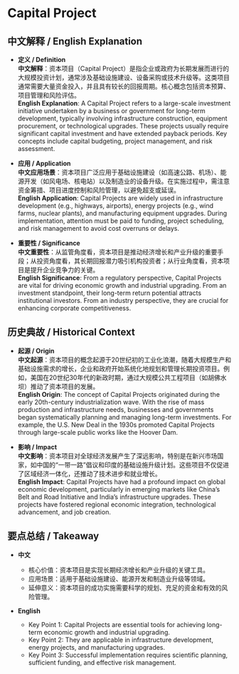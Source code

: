 # Capital Project

## 中文解释 / English Explanation

* **定义 / Definition**  
  **中文解释**：资本项目（Capital Project）是指企业或政府为长期发展而进行的大规模投资计划，通常涉及基础设施建设、设备采购或技术升级等。这类项目通常需要大量资金投入，并且具有较长的回报周期。核心概念包括资本预算、项目管理和风险评估。  
  **English Explanation**: A Capital Project refers to a large-scale investment initiative undertaken by a business or government for long-term development, typically involving infrastructure construction, equipment procurement, or technological upgrades. These projects usually require significant capital investment and have extended payback periods. Key concepts include capital budgeting, project management, and risk assessment.

* **应用 / Application**  
  **中文应用场景**：资本项目广泛应用于基础设施建设（如高速公路、机场）、能源开发（如风电场、核电站）以及制造业的设备升级。在实施过程中，需注意资金筹措、项目进度控制和风险管理，以避免超支或延误。  
  **English Application**: Capital Projects are widely used in infrastructure development (e.g., highways, airports), energy projects (e.g., wind farms, nuclear plants), and manufacturing equipment upgrades. During implementation, attention must be paid to funding, project scheduling, and risk management to avoid cost overruns or delays.

* **重要性 / Significance**  
  **中文重要性**：从监管角度看，资本项目是推动经济增长和产业升级的重要手段；从投资角度看，其长期回报潜力吸引机构投资者；从行业角度看，资本项目是提升企业竞争力的关键。  
  **English Significance**: From a regulatory perspective, Capital Projects are vital for driving economic growth and industrial upgrading. From an investment standpoint, their long-term return potential attracts institutional investors. From an industry perspective, they are crucial for enhancing corporate competitiveness.

## 历史典故 / Historical Context

* **起源 / Origin**  
  **中文起源**：资本项目的概念起源于20世纪初的工业化浪潮，随着大规模生产和基础设施需求的增长，企业和政府开始系统化地规划和管理长期投资项目。例如，美国在20世纪30年代的新政时期，通过大规模公共工程项目（如胡佛水坝）推动了资本项目的发展。  
  **English Origin**: The concept of Capital Projects originated during the early 20th-century industrialization wave. With the rise of mass production and infrastructure needs, businesses and governments began systematically planning and managing long-term investments. For example, the U.S. New Deal in the 1930s promoted Capital Projects through large-scale public works like the Hoover Dam.

* **影响 / Impact**  
  **中文影响**：资本项目对全球经济发展产生了深远影响，特别是在新兴市场国家，如中国的“一带一路”倡议和印度的基础设施升级计划。这些项目不仅促进了区域经济一体化，还推动了技术进步和就业增长。  
  **English Impact**: Capital Projects have had a profound impact on global economic development, particularly in emerging markets like China’s Belt and Road Initiative and India’s infrastructure upgrades. These projects have fostered regional economic integration, technological advancement, and job creation.

## 要点总结 / Takeaway

* **中文**  
  - 核心价值：资本项目是实现长期经济增长和产业升级的关键工具。  
  - 应用场景：适用于基础设施建设、能源开发和制造业升级等领域。  
  - 延伸意义：资本项目的成功实施需要科学的规划、充足的资金和有效的风险管理。  

* **English**  
  - Key Point 1: Capital Projects are essential tools for achieving long-term economic growth and industrial upgrading.  
  - Key Point 2: They are applicable in infrastructure development, energy projects, and manufacturing upgrades.  
  - Key Point 3: Successful implementation requires scientific planning, sufficient funding, and effective risk management.